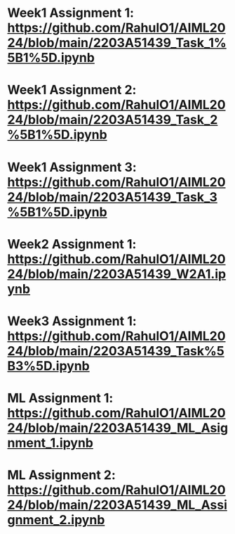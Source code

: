 # Week1 Assignment 1: https://github.com/RahulO1/AIML2024/blob/main/2203A51439_Task_1%5B1%5D.ipynb
# Week1 Assignment 2: https://github.com/RahulO1/AIML2024/blob/main/2203A51439_Task_2%5B1%5D.ipynb
# Week1 Assignment 3: https://github.com/RahulO1/AIML2024/blob/main/2203A51439_Task_3%5B1%5D.ipynb
# Week2 Assignment 1: https://github.com/RahulO1/AIML2024/blob/main/2203A51439_W2A1.ipynb
# Week3 Assignment 1: https://github.com/RahulO1/AIML2024/blob/main/2203A51439_Task%5B3%5D.ipynb
# ML Assignment 1: https://github.com/RahulO1/AIML2024/blob/main/2203A51439_ML_Asignment_1.ipynb
# ML Assignment 2: https://github.com/RahulO1/AIML2024/blob/main/2203A51439_ML_Assignment_2.ipynb
